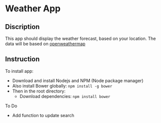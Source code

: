 # Weather App

## Discription

This app should display the weather forecast, based on your location.
The data will be based on [openweathermap](http://openweathermap.org/)

## Instruction

To install app:
- Download and install Nodejs and NPM (Node package manager)
- Also install Bower globally: `npm install -g bower `
- Then in the root directory:
	- Download dependencies: `npm install bower`

To Do
- Add function to update search

